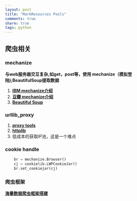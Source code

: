 ```yaml
---
layout: post
title: "MarkResources Pools"
comments: true
share: true
tags: python
---
```


## 爬虫相关

### mechanize
**与web服务器交互复杂,如get，post等，使用 mechanize（模拟登陆);BeautifulSoup提取数据** 

1. [**IBM mechanize介绍**](http://www.ibm.com/developerworks/cn/linux/l-python-mechanize-beautiful-soup/#resources)
2. [**豆瓣 mechanize介绍**](http://site.douban.com/146782/widget/notes/15468638/note/355611270/) 
3. [**Beautiful Soup**](http://cuiqingcai.com/1319.html)

### urllib_proxy
1.  [**proxy tools**](https://github.com/the5fire/practice_demo/blob/master/tools/urllib_proxy.py)
2. [**httplib**](https://docs.python.org/2/library/httplib.html)
3. 低成本的获取IP池，这是一个难点

### cookie handle

```python
    br = mechanize.Browser()
    cj = cookielib.LWPCookieJar()
    br.set_cookiejar(cj)
```

### 爬虫框架
[**海量数据爬虫框架搭建**](http://blog.jobbole.com/46673/)
